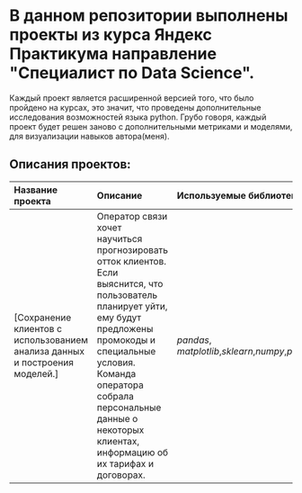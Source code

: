 # В данном репозитории выполнены проекты из курса Яндекс Практикума направление "Специалист по Data Science".

Каждый проект является расширенной версией того, что было пройдено на курсах, это значит, что проведены дополнительные исследования возможностей языка python. Грубо говоря, каждый проект будет решен заново с дополнительными метриками и моделями, для визуализации навыков автора(меня). 

## Описания проектов:

| Название проекта | Описание | Используемые библиотеки | 
| :---------------------- | :---------------------- | :---------------------- |
| [Сохранение клиентов с использованием анализа данных и построения моделей.]| Оператор связи  хочет научиться прогнозировать отток клиентов. Если выяснится, что пользователь планирует уйти, ему будут предложены промокоды и специальные условия. Команда оператора собрала персональные данные о некоторых клиентах, информацию об их тарифах и договорах.| *pandas*, *matplotlib*,*sklearn*,*numpy*,*phik*,*catboost*|